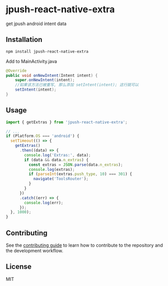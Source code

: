 # jpush-react-native-extra

get jpush android intent data

## Installation

```sh
npm install jpush-react-native-extra
```

Add to MainActivity.java

```java
@Override
public void onNewIntent(Intent intent) {
    super.onNewIntent(intent);
    //如果该方法已被重写, 那么添加 setIntent(intent); 这行就可以
    setIntent(intent);
}
```

## Usage

```js
import { getExtras } from 'jpush-react-native-extra';

// ...
if (Platform.OS === 'android') {
  setTimeout(() => {
    getExtras()
      .then((data) => {
        console.log('Extras:', data);
        if (data && data.n_extras) {
          const extras = JSON.parse(data.n_extras);
          console.log(extras);
          if (parseInt(extras.push_type, 10) === 301) {
            navigate('ToolsRouter');
          }
        }
      })
      .catch((err) => {
        console.log(err);
      });
  }, 1000);
}
```

## Contributing

See the [contributing guide](CONTRIBUTING.md) to learn how to contribute to the repository and the development workflow.

## License

MIT
